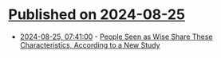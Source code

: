 # [Published on 2024-08-25](index.md)

* [2024-08-25, 07:41:00](https://soylentnews.org/article.pl?sid=24/08/24/1326248&from=rss) - [People Seen as Wise Share These Characteristics, According to a New Study](https://soylentnews.org/article.pl?sid=24/08/24/1326248&from=rss)
